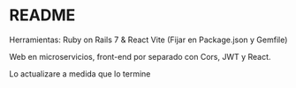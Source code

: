 # README

Herramientas: Ruby on Rails 7 & React Vite (Fijar en Package.json y Gemfile)

Web en microservicios, front-end por separado con Cors, JWT y React.

Lo actualizare a medida que lo termine 
